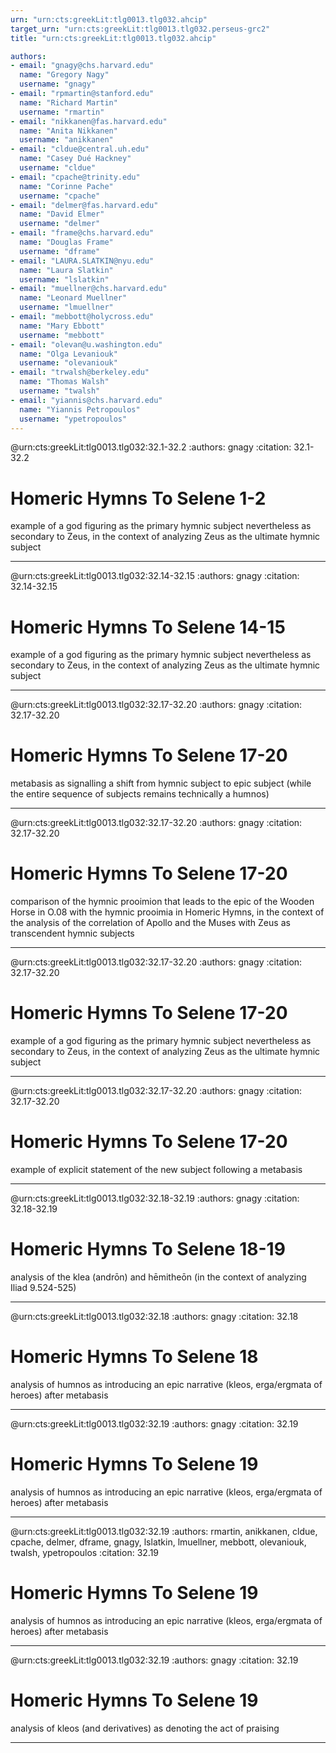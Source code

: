 ```yaml
---
urn: "urn:cts:greekLit:tlg0013.tlg032.ahcip"
target_urn: "urn:cts:greekLit:tlg0013.tlg032.perseus-grc2"
title: "urn:cts:greekLit:tlg0013.tlg032.ahcip"

authors:
- email: "gnagy@chs.harvard.edu"
  name: "Gregory Nagy"
  username: "gnagy"
- email: "rpmartin@stanford.edu"
  name: "Richard Martin"
  username: "rmartin"
- email: "nikkanen@fas.harvard.edu"
  name: "Anita Nikkanen"
  username: "anikkanen"
- email: "cldue@central.uh.edu"
  name: "Casey Dué Hackney"
  username: "cldue"
- email: "cpache@trinity.edu"
  name: "Corinne Pache"
  username: "cpache"
- email: "delmer@fas.harvard.edu"
  name: "David Elmer"
  username: "delmer"
- email: "frame@chs.harvard.edu"
  name: "Douglas Frame"
  username: "dframe"
- email: "LAURA.SLATKIN@nyu.edu"
  name: "Laura Slatkin"
  username: "lslatkin"
- email: "muellner@chs.harvard.edu"
  name: "Leonard Muellner"
  username: "lmuellner"
- email: "mebbott@holycross.edu"
  name: "Mary Ebbott"
  username: "mebbott"
- email: "olevan@u.washington.edu"
  name: "Olga Levaniouk"
  username: "olevaniouk"
- email: "trwalsh@berkeley.edu"
  name: "Thomas Walsh"
  username: "twalsh"
- email: "yiannis@chs.harvard.edu"
  name: "Yiannis Petropoulos"
  username: "ypetropoulos"
---
```


@urn:cts:greekLit:tlg0013.tlg032:32.1-32.2
:authors: gnagy
:citation: 32.1-32.2


# Homeric Hymns To Selene 1-2

<p>example of a god figuring as the primary hymnic subject nevertheless as secondary to Zeus, in the context of analyzing Zeus as the ultimate hymnic subject</p>

---

@urn:cts:greekLit:tlg0013.tlg032:32.14-32.15
:authors: gnagy
:citation: 32.14-32.15


# Homeric Hymns To Selene 14-15

<p>example of a god figuring as the primary hymnic subject nevertheless as secondary to Zeus, in the context of analyzing Zeus as the ultimate hymnic subject</p>

---

@urn:cts:greekLit:tlg0013.tlg032:32.17-32.20
:authors: gnagy
:citation: 32.17-32.20


# Homeric Hymns To Selene 17-20

<p>metabasis as signalling a shift from hymnic subject to epic subject (while the entire sequence of subjects remains technically a humnos)</p>

---

@urn:cts:greekLit:tlg0013.tlg032:32.17-32.20
:authors: gnagy
:citation: 32.17-32.20


# Homeric Hymns To Selene 17-20

<p>comparison of the hymnic prooimion that leads to the epic of the Wooden Horse in O.08 with the hymnic prooimia in Homeric Hymns, in the context of the analysis of the correlation of Apollo and the Muses with Zeus as transcendent hymnic subjects</p>

---

@urn:cts:greekLit:tlg0013.tlg032:32.17-32.20
:authors: gnagy
:citation: 32.17-32.20


# Homeric Hymns To Selene 17-20

<p>example of a god figuring as the primary hymnic subject nevertheless as secondary to Zeus, in the context of analyzing Zeus as the ultimate hymnic subject</p>

---

@urn:cts:greekLit:tlg0013.tlg032:32.17-32.20
:authors: gnagy
:citation: 32.17-32.20


# Homeric Hymns To Selene 17-20

<p>example of explicit statement of the new subject following a metabasis</p>

---

@urn:cts:greekLit:tlg0013.tlg032:32.18-32.19
:authors: gnagy
:citation: 32.18-32.19


# Homeric Hymns To Selene 18-19

<p>analysis of the klea (andrōn) and hēmitheōn (in the context of analyzing Iliad 9.524-525)</p>

---

@urn:cts:greekLit:tlg0013.tlg032:32.18
:authors: gnagy
:citation: 32.18


# Homeric Hymns To Selene 18

<p>analysis of humnos as introducing an epic narrative (kleos, erga/ergmata of heroes) after metabasis</p>

---

@urn:cts:greekLit:tlg0013.tlg032:32.19
:authors: gnagy
:citation: 32.19


# Homeric Hymns To Selene 19

<p>analysis of humnos as introducing an epic narrative (kleos, erga/ergmata of heroes) after metabasis</p>

---

@urn:cts:greekLit:tlg0013.tlg032:32.19
:authors: rmartin, anikkanen, cldue, cpache, delmer, dframe, gnagy, lslatkin, lmuellner, mebbott, olevaniouk, twalsh, ypetropoulos
:citation: 32.19


# Homeric Hymns To Selene 19

<p>analysis of humnos as introducing an epic narrative (kleos, erga/ergmata of heroes) after metabasis</p>

---

@urn:cts:greekLit:tlg0013.tlg032:32.19
:authors: gnagy
:citation: 32.19


# Homeric Hymns To Selene 19

<p>analysis of kleos (and derivatives) as denoting the act of praising</p>

---

